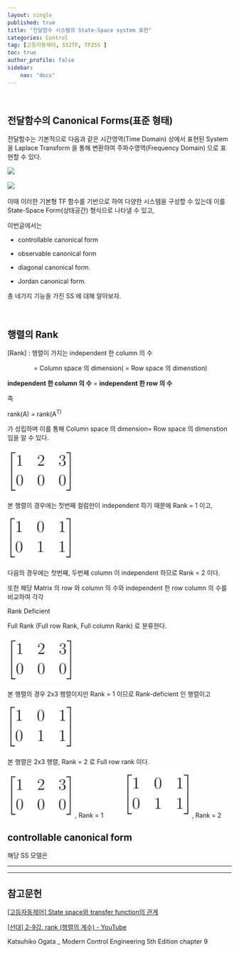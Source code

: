 ```yaml
---
layout: single
published: true
title: "전달함수 시스템의 State-Space system 표현"
categories: Control
tag: [고등자동제어, SS2TF, TF2SS ]
toc: true
author_profile: false
sidebar:
    nav: "docs"
---
```


<br>

## 전달함수의 Canonical Forms(표준 형태)

전달함수는  기본적으로 다음과 같은 시간영역(Time Domain) 상에서 표현된 System 을 Laplace Transform 을 통해 변환하여 주파수영역(Frequency Domain) 으로 표현할 수 있다. 

![]({{site.url}}/images/2023-02-17-post1/2023-02-17-13-08-35-image.png)

![]({{site.url}}/images/2023-02-17-post1/2023-02-17-13-10-53-image.png)

이때 이러한 기본형 TF 함수를 기반으로 하여 다양한 시스템을 구성할 수 있는데 이를 State-Space Form(상태공간) 형식으로 나타낼 수 있고, 

이번글에서는 

- controllable canonical form

- observable canonical form

- diagonal canonical form. 

- Jordan canonical form.

총 네가지 기능을 가진 SS 에 대해 알아보자.

<br>

## 행렬의 Rank

[Rank] : 행렬이 가지는 independent 한 column 의 수

               = Column space 의 dimension( = Row space 의 dimenstion)

 

**independent 한 column 의 수** = **independent 한 row 의 수**



즉

rank(A) = rank(A<sup>T) 

가 성립하며 이를 통해 Column space 의 dimension= Row space 의 dimenstion 임을 알 수 있다.



<img src="../images/2023-02-17-post1/2023-02-17-15-35-03-image.png" title="" alt="" width="148">

본 행렬의 경우에는 첫번째 컬럼만이 independent 하기 때문에 Rank = 1 이고,

<img src="../images/2023-02-17-post1/2023-02-17-15-35-56-image.png" title="" alt="" width="146">

다음의 경우에는 첫번째, 두번째 column 이 independent 하므로 Rank = 2 이다.



또한 해당 Matrix 의 row 와 column 의 수와 independent 한 row column 의 수를 비교하여 각각

Rank Deficient

Full Rank (Full row Rank, Full column Rank) 로 분류한다.



<img src="../images/2023-02-17-post1/2023-02-17-15-35-03-image.png" title="" alt="" width="149">

본 행렬의 경우 2x3 행렬이지만 Rank = 1 이므로 Rank-deficient 인 행렬이고

<img title="" src="../images/2023-02-17-post1/2023-02-17-15-35-56-image.png" alt="" width="147">

본 행렬은 2x3 행렬, Rank = 2 로 Full row rank 이다.



<img title="" src="../images/2023-02-17-post1/2023-02-17-15-35-03-image.png" alt="" width="148">  , Rank = 1            <img src="../images/2023-02-17-post1/2023-02-17-15-35-56-image.png" title="" alt="" width="148"> ,  Rank = 2





## controllable canonical form

해당 SS 모델은 



---

---

## 참고문헌

[[고등자동제어] State space와 transfer function의 관계](https://normal-engineer.tistory.com/25)

[[선대] 2-9강. rank (행렬의 계수) - YouTube](https://www.youtube.com/watch?v=HMST0Yc7EXE)

Katsuhiko Ogata _ Modern Control Engineering 5th Edition chapter 9

